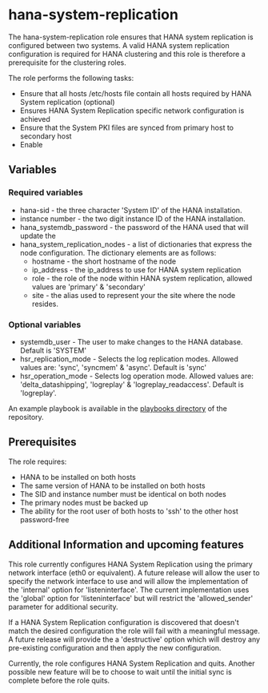 # hana-system-replication

The hana-system-replication role ensures that HANA system replication is
configured between two systems. A valid HANA system replication configuration is
required for HANA clustering and this role is therefore a prerequisite for
the clustering roles.

The role performs the following tasks:

* Ensure that all hosts /etc/hosts file contain all hosts required by HANA
  System replication (optional)
* Ensures HANA System Replication specific network configuration is achieved
* Ensure that the System PKI files are synced from primary host to secondary
  host
* Enable

## Variables

### Required variables

* hana-sid - the three character 'System ID' of the HANA installation.
* instance number - the two digit instance ID of the HANA installation.
* hana_systemdb_password - the password of the HANA used that will update the
* hana_system_replication_nodes - a list of dictionaries that express the node
    configuration. The dictionary elements are as follows:
  * hostname - the short hostname of the node
  * ip_address - the ip_address to use for HANA system replication
  * role - the role of the node within HANA system replication, allowed values
    are 'primary' & 'secondary'
  * site - the alias used to represent your the site where the node resides.

### Optional variables

* systemdb_user - The user to make changes to the HANA database. Default is
  'SYSTEM'
* hsr_replication_mode - Selects the log replication modes. Allowed values are:
  'sync', 'syncmem' & 'async'. Default is 'sync'
* hsr_operation_mode - Selects log operation mode. Allowed values are:
  'delta_datashipping', 'logreplay' & 'logreplay_readaccess'. Default is
  'logreplay'.

An example playbook is available in the [playbooks directory](../../playbooks)
of the repository.

## Prerequisites

The role requires:

* HANA to be installed on both hosts
* The same version of HANA to be installed on both hosts
* The SID and instance number must be identical on both nodes
* The primary nodes must be backed up
* The ability for the root user of both hosts to 'ssh' to the other host
  password-free

## Additional Information and upcoming features

This role currently configures HANA System Replication using the primary
network interface (eth0 or equivalent). A future release will allow the user to
specify the network interface to use and will allow the implementation of the
'internal' option for 'listeninterface'. The current implementation uses
the 'global' option for 'listeninterface' but will restrict the 'allowed_sender'
parameter for additional security.

If a HANA System Replication configuration is discovered that doesn't match the
desired configuration the role will fail with a meaningful message. A future
release will provide the
a 'destructive' option which will destroy any pre-existing configuration and
then apply the new configuration.

Currently, the role configures HANA System Replication and quits. Another
possible new feature will be to choose to wait until the initial sync is
complete before the role quits.

